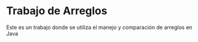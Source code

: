 # Trabajo de Arreglos

Este es un trabajo donde se utiliza el manejo y
comparación de arreglos en Java
